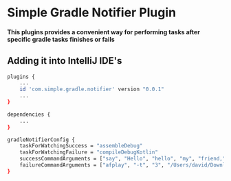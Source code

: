 # Simple Gradle Notifier Plugin
#### This plugins provides a convenient way for performing tasks after specific gradle tasks finishes or fails

## Adding it into IntelliJ IDE's

```sh
plugins {
    ...
    id 'com.simple.gradle.notifier' version "0.0.1"
    ...
}
```

```sh
dependencies {
    ...
}

gradleNotifierConfig {
    taskForWatchingSuccess = "assembleDebug"
    taskForWatchingFailure = "compileDebugKotlin"
    successCommandArguments = ["say", "Hello", "hello", "my", "friend,", "your", "task", "has", "finished"]
    failureCommandArguments = ["afplay", "-t", "3", "/Users/david/Downloads/failure.mp3"]
}
```